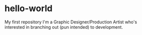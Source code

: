 # hello-world
My first repository
I'm a Graphic Designer/Production Artist who's interested in branching out (pun intended) to development.
